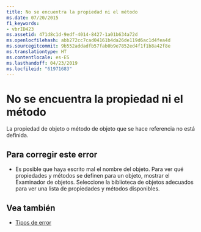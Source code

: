 ```yaml
---
title: No se encuentra la propiedad ni el método
ms.date: 07/20/2015
f1_keywords:
- vbrID423
ms.assetid: 471d8c1d-9edf-4014-8427-1a01b634a72d
ms.openlocfilehash: abb272cc7cad04161b4da26de119d6ac1d4fea4d
ms.sourcegitcommit: 9b552addadfb57fab0b9e7852ed4f1f1b8a42f8e
ms.translationtype: HT
ms.contentlocale: es-ES
ms.lasthandoff: 04/23/2019
ms.locfileid: "61971683"
---
```

# <a name="property-or-method-not-found"></a>No se encuentra la propiedad ni el método
La propiedad de objeto o método de objeto que se hace referencia no está definida.  
  
## <a name="to-correct-this-error"></a>Para corregir este error  
  
- Es posible que haya escrito mal el nombre del objeto. Para ver qué propiedades y métodos se definen para un objeto, mostrar el Examinador de objetos. Seleccione la biblioteca de objetos adecuados para ver una lista de propiedades y métodos disponibles.  
  
## <a name="see-also"></a>Vea también

- [Tipos de error](../../../visual-basic/programming-guide/language-features/error-types.md)
